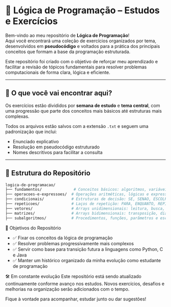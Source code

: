 # 🧠 Lógica de Programação – Estudos e Exercícios

Bem-vindo ao meu repositório de **Lógica de Programação**!  
Aqui você encontrará uma coleção de exercícios organizados por tema, desenvolvidos em **pseudocódigo** e voltados para a prática dos principais conceitos que formam a base da programação estruturada.

Este repositório foi criado com o objetivo de reforçar meu aprendizado e facilitar a revisão de tópicos fundamentais para resolver problemas computacionais de forma clara, lógica e eficiente.

---

## 📘 O que você vai encontrar aqui?

Os exercícios estão divididos por **semana de estudo** e **tema central**, com uma progressão que parte dos conceitos mais básicos até estruturas mais complexas.

Todos os arquivos estão salvos com a extensão `.txt` e seguem uma padronização que inclui:
- Enunciado explicativo
- Resolução em pseudocódigo estruturado
- Nomes descritivos para facilitar a consulta

---

## 📂 Estrutura do Repositório

```bash
logica-de-programacao/
├── fundamentos/              # Conceitos básicos: algoritmos, variáveis, entrada/saída
├── operacoes-e-expressoes/  # Operações aritméticas, lógicas e expressões compostas
├── condicionais/            # Estruturas de decisão: SE, SENAO, ESCOLHA
├── repeticoes/              # Laços de repetição: PARA, ENQUANTO, REPITA
├── vetores/                 # Arrays unidimensionais: leitura, busca, soma, média
├── matrizes/                # Arrays bidimensionais: transposição, diagonais, soma por linha/coluna
├── subalgoritmos/           # Procedimentos, funções, parâmetros e escopo
```

🚀 Objetivos do Repositório
- ✅ Fixar os conceitos da lógica de programação
- ✅ Resolver problemas progressivamente mais complexos
- ✅ Servir como base para transição futura a linguagens como Python, C e Java
- ✅ Manter um histórico organizado da minha evolução como estudante de programação

🛠️ Em constante evolução
Este repositório está sendo atualizado continuamente conforme avanço nos estudos. Novos exercícios, desafios e melhorias na organização serão adicionados com o tempo.

Fique à vontade para acompanhar, estudar junto ou dar sugestões!
